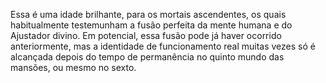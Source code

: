 ﻿Essa é uma idade brilhante, para os mortais ascendentes, os quais habitualmente testemunham a fusão perfeita da mente humana e do Ajustador divino. Em potencial, essa fusão pode já haver ocorrido anteriormente, mas a identidade de funcionamento real muitas vezes só é alcançada depois do tempo de permanência no quinto mundo das mansões, ou mesmo no sexto.